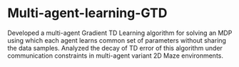 # Multi-agent-learning-GTD
Developed a multi-agent Gradient TD Learning algorithm for solving an MDP using which each agent learns common set of parameters without sharing the data samples.
Analyzed the decay of TD error of this algorithm under communication constraints in multi-agent variant 2D Maze environments.
